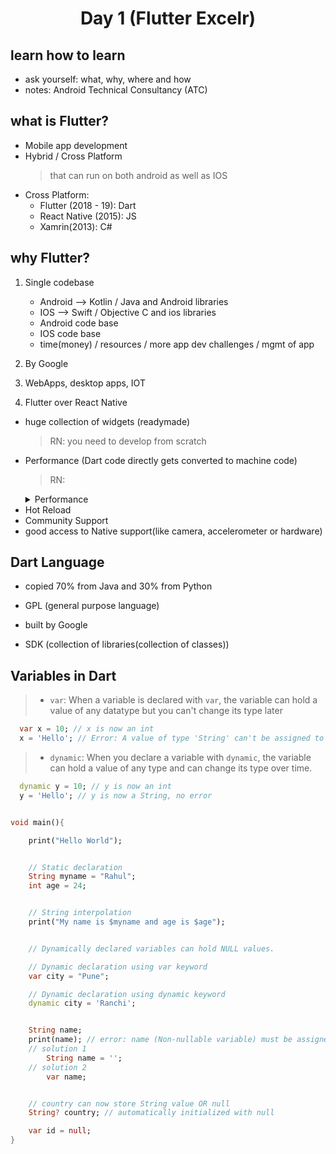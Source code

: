 <h1 align="center"> Day 1 (Flutter Excelr)</h1>


## learn how to learn

- ask yourself: what, why, where and how
- notes: Android Technical Consultancy (ATC)

## what is Flutter?

- Mobile app development
- Hybrid / Cross Platform
  > that can run on both android as well as IOS
- Cross Platform:
  - Flutter (2018 - 19): Dart
  - React Native (2015): JS
  - Xamrin(2013): C#

## why Flutter?

1. Single codebase

   - Android --> Kotlin / Java and Android libraries
   - IOS --> Swift / Objective C and ios libraries
   - Android code base
   - IOS code base
   - time(money) / resources / more app dev challenges / mgmt of app

2. By Google

3. WebApps, desktop apps, IOT

4. Flutter over React Native

- huge collection of widgets (readymade)
  > RN: you need to develop from scratch
- Performance (Dart code directly gets converted to machine code)
  > RN:
    <details>
        <summary>Performance</summary>
        Flutter is faster than React Native because Flutter uses a JIT compiler, which converts Dart code directly into machine code at runtime. This means that Flutter applications can run more quickly than React Native applications, which use an interpreter to execute JavaScript code.
    </details>
- Hot Reload
- Community Support
- good access to Native support(like camera, accelerometer or hardware)

## Dart Language

- copied 70% from Java and 30% from Python
- GPL (general purpose language)
- built by Google

- SDK (collection of libraries(collection of classes))

## Variables in Dart

  > - `var`: When a variable is declared with `var`, the variable can hold a value of any datatype but you can't change its type later

  ```dart
    var x = 10; // x is now an int
    x = 'Hello'; // Error: A value of type 'String' can't be assigned to a variable of type 'int'.
  ```

  > - `dynamic`: When you declare a variable with `dynamic`, the variable can hold a value of any type and can change its type over time.

  ```dart
    dynamic y = 10; // y is now an int
    y = 'Hello'; // y is now a String, no error
  ```

```dart

void main(){

    print("Hello World");


    // Static declaration
    String myname = "Rahul";
    int age = 24;


    // String interpolation
    print("My name is $myname and age is $age");


    // Dynamically declared variables can hold NULL values.

    // Dynamic declaration using var keyword
    var city = "Pune";

    // Dynamic declaration using dynamic keyword
    dynamic city = 'Ranchi';


    String name;
    print(name); // error: name (Non-nullable variable) must be assigned b4 using
    // solution 1
        String name = '';
    // solution 2
        var name;


    // country can now store String value OR null
    String? country; // automatically initialized with null

    var id = null;
}

```
